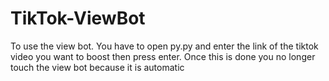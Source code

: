 # TikTok-ViewBot
To use the view bot. You have to open py.py and enter the link of the tiktok video you want to boost then press enter. Once this is done you no longer touch the view bot because it is automatic
